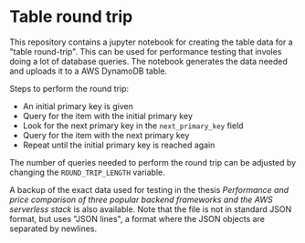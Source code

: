 # Table round trip

This repository contains a jupyter notebook for creating the table data for a "table round-trip". This can be used for performance testing that involes doing a lot of database queries. The notebook generates the data needed and uploads it to a AWS DynamoDB table.

Steps to perform the round trip:
- An initial primary key is given
- Query for the item with the initial primary key
- Look for the next primary key in the `next_primary_key` field
- Query for the item with the next primary key
- Repeat until the initial primary key is reached again

The number of queries needed to perform the round trip can be adjusted by changing the `ROUND_TRIP_LENGTH` variable.

A backup of the exact data used for testing in the thesis *Performance and price comparison of three popular backend frameworks and the AWS serverless stack* is also available. Note that the file is not in standard JSON format, but uses "JSON lines", a format where the JSON objects are separated by newlines.
